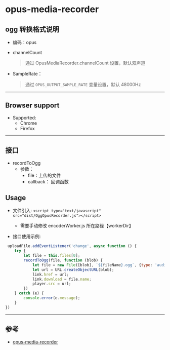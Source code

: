 # opus-media-recorder

## ogg 转换格式说明

- 编码：opus

- channelCount
    > 通过 OpusMediaRecorder.channelCount 设置，默认双声道
    
- SampleRate：
  > 通过 `OPUS_OUTPUT_SAMPLE_RATE` 变量设置，默认 48000Hz


----

## Browser support

- Supported:
    - Chrome 
    - Firefox 

----

## 接口

- recordToOgg
    - 参数：
        - file：上传的文件
        - callback： 回调函数

## Usage

- 文件引入: `<script type="text/javascript" src="dist/OggOpusRecorder.js"></script>`
    - 需要手动修改 encoderWorker.js 所在路径【workerDir】

- 接口使用示例:

```javascript
 uploadFile.addEventListener('change', async function () {
    try {
        let file = this.files[0];
        recordToOgg(file, function (blob) {
            let file = new File([blob], `${fileName}.ogg`, {type: 'audio/ogg;codecs=opus'})
            let url = URL.createObjectURL(blob);
            link.href = url;
            link.download = file.name;
            player.src = url;
        })
    } catch (e) {
        console.error(e.message);
    }
})
```

-----

## 参考

- [opus-media-recorder](https://github.com/kbumsik/opus-media-recorder)